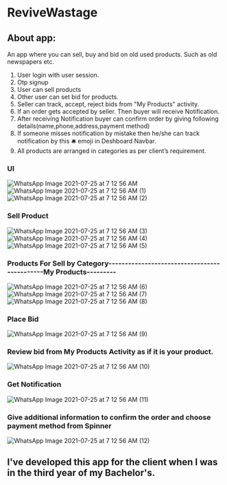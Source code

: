 # ReviveWastage
## About app:
An app where you can sell, buy and bid on old used products. Such as old newspapers etc.
1. User login with user session.
2. Otp signup
3. User can sell products
4. Other user can set bid for products.
5. Seller can track, accept, reject bids from "My Products" activity.
6. If an order gets accepted by seller. Then buyer will receive Notification.
7. After receiving Notification buyer can confirm order by giving following details(name,phone,address,payment method)
8. If someone misses notification by mistake then he/she can track notification by this 🛎️ emoji in Deshboard Navbar.
9. All products are arranged in categories as per client’s requirement.

### UI
![WhatsApp Image 2021-07-25 at 7 12 56 AM](https://user-images.githubusercontent.com/81440732/126968262-69f2e565-b124-459d-bde0-643a333be043.png) ![WhatsApp Image 2021-07-25 at 7 12 56 AM (1)](https://user-images.githubusercontent.com/81440732/126968433-86c5ca57-0525-42df-bea9-43a9fbd4edc1.png) ![WhatsApp Image 2021-07-25 at 7 12 56 AM (2)](https://user-images.githubusercontent.com/81440732/126968624-11c7fb4e-860c-4c18-b661-80d3585c1326.png)
### Sell Product
![WhatsApp Image 2021-07-25 at 7 12 56 AM (3)](https://user-images.githubusercontent.com/81440732/126968825-475a9326-233c-470a-bcc5-df7e304ec1d3.png) ![WhatsApp Image 2021-07-25 at 7 12 56 AM (4)](https://user-images.githubusercontent.com/81440732/126968905-7126ccef-42ed-4ea6-8811-7a984489d815.png) ![WhatsApp Image 2021-07-25 at 7 12 56 AM (5)](https://user-images.githubusercontent.com/81440732/126969070-fd4e29f6-9fce-4ccd-abfd-bcdebfd690e4.png)
### Products For Sell by Category---------------------------------------------My Products---------
![WhatsApp Image 2021-07-25 at 7 12 56 AM (6)](https://user-images.githubusercontent.com/81440732/126969382-990d0334-b13c-430f-b55b-bbb4bd0028ff.png) ![WhatsApp Image 2021-07-25 at 7 12 56 AM (7)](https://user-images.githubusercontent.com/81440732/126969552-1ede6435-c93a-4412-a508-ab7d00404ac0.png) ![WhatsApp Image 2021-07-25 at 7 12 56 AM (8)](https://user-images.githubusercontent.com/81440732/126969750-3f1798ee-d349-4cf8-94d1-cc9d763c0312.png)

### Place Bid
![WhatsApp Image 2021-07-25 at 7 12 56 AM (9)](https://user-images.githubusercontent.com/81440732/126970052-95fdf755-dac5-4fbd-8d8d-abaa9fc0b14f.png)

### Review bid from My Products Activity as if it is your product.
![WhatsApp Image 2021-07-25 at 7 12 56 AM (10)](https://user-images.githubusercontent.com/81440732/126970194-710519e3-9581-4476-8c44-a3c42867e7d2.png)

### Get Notification
![WhatsApp Image 2021-07-25 at 7 12 56 AM (11)](https://user-images.githubusercontent.com/81440732/126970465-c0ab2d10-f3b2-4519-aa9f-7643a04ec00b.png)
### Give additional information to confirm the order and choose payment method from Spinner
![WhatsApp Image 2021-07-25 at 7 12 56 AM (12)](https://user-images.githubusercontent.com/81440732/126970736-144d8b48-f893-4b83-981c-a72cb4205bc9.png)

## I've developed this app for the client when I was in the third year of my Bachelor's.

